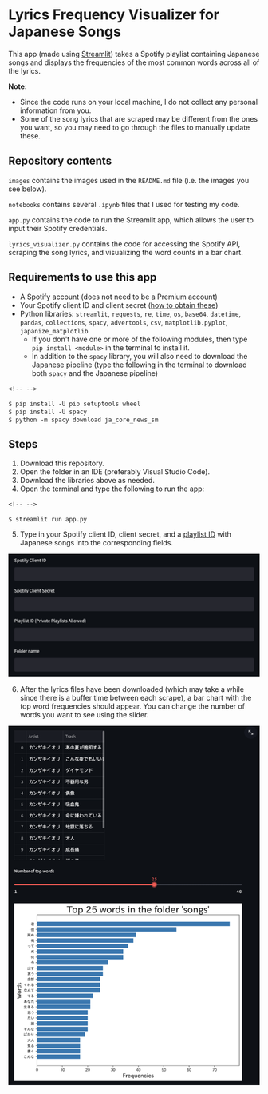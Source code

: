 # Lyrics Frequency Visualizer for Japanese Songs

This app (made using [Streamlit](https://streamlit.io/)) takes a Spotify playlist containing Japanese songs and displays the frequencies of the most common words across all of the lyrics.

**Note:**

-   Since the code runs on your local machine, I do not collect any personal information from you.
-   Some of the song lyrics that are scraped may be different from the ones you want, so you may need to go through the files to manually update these.

## Repository contents

`images` contains the images used in the `README.md` file (i.e. the images you see below).

`notebooks` contains several `.ipynb` files that I used for testing my code.

`app.py` contains the code to run the Streamlit app, which allows the user to input their Spotify credentials.

`lyrics_visualizer.py` contains the code for accessing the Spotify API, scraping the song lyrics, and visualizing the word counts in a bar chart.

## Requirements to use this app

-   A Spotify account (does not need to be a Premium account)
-   Your Spotify client ID and client secret ([how to obtain these](https://developer.spotify.com/documentation/general/guides/authorization/app-settings/))
-   Python libraries: `streamlit`, `requests`, `re`, `time`, `os`, `base64`, `datetime`, `pandas`, `collections`, `spacy`, `advertools`, `csv`, `matplotlib.pyplot`, `japanize_matplotlib`
    -   If you don't have one or more of the following modules, then type `pip install <module>` in the terminal to install it.
    -   In addition to the `spacy` library, you will also need to download the Japanese pipeline (type the following in the terminal to download both `spacy` and the Japanese pipeline)

```{=html}
<!-- -->
```
    $ pip install -U pip setuptools wheel
    $ pip install -U spacy
    $ python -m spacy download ja_core_news_sm

## Steps

1.  Download this repository.
2.  Open the folder in an IDE (preferably Visual Studio Code).
3.  Download the libraries above as needed.
4.  Open the terminal and type the following to run the app:

```{=html}
<!-- -->
```
    $ streamlit run app.py

5.  Type in your Spotify client ID, client secret, and a [playlist ID](https://clients.caster.fm/knowledgebase/110/How-to-find-Spotify-playlist-ID.html) with Japanese songs into the corresponding fields.

![fields](images/fields.png)

6.  After the lyrics files have been downloaded (which may take a while since there is a buffer time between each scrape), a bar chart with the top word frequencies should appear. You can change the number of words you want to see using the slider.

![chart](images/chart.png)
